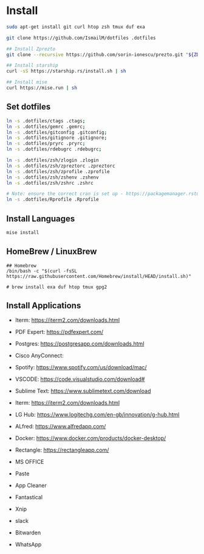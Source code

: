 # Install

```bash
sudo apt-get install git curl htop zsh tmux duf exa

git clone https://github.com/IsmailM/dotfiles .dotfiles

## Install Zprezto
git clone --recursive https://github.com/sorin-ionescu/prezto.git "${ZDOTDIR:-$HOME}/.zprezto"

## Install starship
curl -sS https://starship.rs/install.sh | sh

## Install mise
curl https://mise.run | sh
```

## Set dotfiles

```bash
ln -s .dotfiles/ctags .ctags;
ln -s .dotfiles/gemrc .gemrc;
ln -s .dotfiles/gitconfig .gitconfig;
ln -s .dotfiles/gitignore .gitignore;
ln -s .dotfiles/pryrc .pryrc;
ln -s .dotfiles/rdebugrc .rdebugrc;

ln -s .dotfiles/zsh/zlogin .zlogin
ln -s .dotfiles/zsh/zpreztorc .zpreztorc
ln -s .dotfiles/zsh/zprofile .zprofile
ln -s .dotfiles/zsh/zshenv .zshenv
ln -s .dotfiles/zsh/zshrc .zshrc

# Note: ensure the correct cran is set up - https://packagemanager.rstudio.com/client/#/repos/2/overview
ln -s .dotfiles/Rprofile .Rprofile
```

## Install Languages

```bash
mise install
```

## HomeBrew / LinuxBrew

```
## Homebrew
/bin/bash -c "$(curl -fsSL https://raw.githubusercontent.com/Homebrew/install/HEAD/install.sh)"

# brew install exa duf htop tmux gpg2 
```

## Install Applications

* Iterm: https://iterm2.com/downloads.html
* PDF Expert: https://pdfexpert.com/
* Postgres: https://postgresapp.com/downloads.html
* Cisco AnyConnect: 
* Spotify: https://www.spotify.com/us/download/mac/
* VSCODE: https://code.visualstudio.com/download#
* Sublime Text: https://www.sublimetext.com/download
* Iterm: https://iterm2.com/downloads.html
* LG Hub: https://www.logitechg.com/en-gb/innovation/g-hub.html
* ALfred: https://www.alfredapp.com/
* Docker: https://www.docker.com/products/docker-desktop/
* Rectangle: https://rectangleapp.com/
* MS OFFICE

* Paste
* App Cleaner
* Fantastical
* Xnip
* slack
* Bitwarden
* WhatsApp



